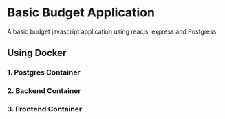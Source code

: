 # Basic Budget Application

A basic budget javascript application using reacjs, express and Postgress.

## Using Docker

### 1. Postgres Container

### 2. Backend Container

### 3. Frontend Container

